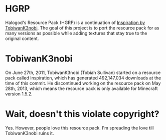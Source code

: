 # HGRP
Halogod's Resource Pack (HGRP) is a continuation of [Inspiration by TobiwanK3nobi](https://www.planetminecraft.com/texture-pack/inspiration-by-tobiwank3nobi/). The goal of this project is to port the resource pack for as many versions as possible while adding textures that stay true to the original content.

# TobiwanK3nobi
On June 27th, 2011, TobiwanK3nobi (Tobiah Sullivan) started on a resource pack called Inspiration, which has generated 492,147,034 downloads at the time of this commit. He discontinued working on the resource pack on May 28th, 2013, which means the resource pack is only available for Minecraft version 1.5.2.

# Wait, doesn't this violate copyright?
Yes. However, people love this resource pack. I'm spreading the love till TobiwanK3nobi ruins it.
